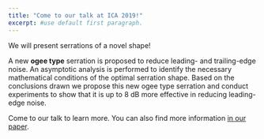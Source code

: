 ```yaml
---
title: "Come to our talk at ICA 2019!"
excerpt: #use default first paragraph.
---
```


We will present serrations of a novel shape!

A new **ogee type** serration is proposed to reduce leading- and trailing-edge noise. An asymptotic analysis is performed to identify the necessary mathematical conditions of the optimal serration shape. Based on the conclusions drawn we propose this new ogee type serration and conduct experiments to show that it is up to 8 dB more effective in reducing leading-edge noise.

Come to our talk to learn more. You can also find more information [in our paper](/assets/files/JSVRapid.pdf).

